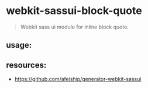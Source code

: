 # webkit-sassui-block-quote
> Webkit sass ui module for inline block quote.

## usage:

## resources:
+ https://github.com/afeiship/generator-webkit-sassui
